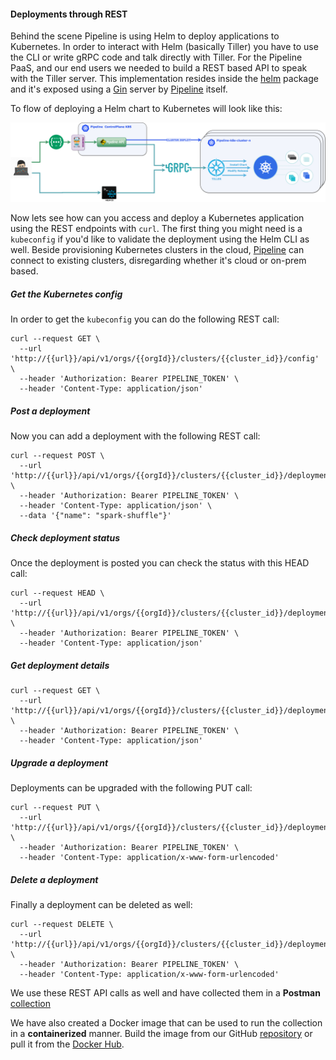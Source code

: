 #### Deployments through REST

Behind the scene Pipeline is using Helm to deploy applications to Kubernetes. In order to interact with Helm (basically Tiller) you have to use the CLI or write gRPC code and talk directly with Tiller. For the Pipeline PaaS, and our end users we needed to build a REST based API to speak with the Tiller server. This implementation resides inside the [helm](https://github.com/banzaicloud/pipeline/tree/master/helm) package and it's exposed using a [Gin](https://github.com/gin-gonic/gin) server by [Pipeline](https://github.com/banzaicloud/pipeline) itself.

To flow of deploying a Helm chart to Kubernetes will look like this:

![](https://raw.githubusercontent.com/banzaicloud/pipeline/master/docs/images/tiller-rest-flow.png)

Now lets see how can you access and deploy a Kubernetes application using the REST endpoints with `curl`. The first thing you might need is a `kubeconfig` if you'd like to validate the deployment using the Helm CLI as well. Beside provisioning Kubernetes clusters in the cloud, [Pipeline](https://github.com/banzaicloud/pipeline) can connect to existing clusters, disregarding whether it's cloud or on-prem based. 

##### Get the Kubernetes config

In order to get the `kubeconfig` you can do the following REST call:

```
curl --request GET \
  --url 'http://{{url}}/api/v1/orgs/{{orgId}}/clusters/{{cluster_id}}/config' \
  --header 'Authorization: Bearer PIPELINE_TOKEN' \
  --header 'Content-Type: application/json'
```

##### Post a deployment

Now you can add a deployment with the following REST call:

```
curl --request POST \
  --url 'http://{{url}}/api/v1/orgs/{{orgId}}/clusters/{{cluster_id}}/deployments' \
  --header 'Authorization: Bearer PIPELINE_TOKEN' \
  --header 'Content-Type: application/json' \
  --data '{"name": "spark-shuffle"}'
```
##### Check deployment status

Once the deployment is posted you can check the status with this HEAD call:

```
curl --request HEAD \
  --url 'http://{{url}}/api/v1/orgs/{{orgId}}/clusters/{{cluster_id}}/deployments/{{deployment_name}}' \
  --header 'Authorization: Bearer PIPELINE_TOKEN' \
  --header 'Content-Type: application/json'
```

##### Get deployment details

```
curl --request GET \
  --url 'http://{{url}}/api/v1/orgs/{{orgId}}/clusters/{{cluster_id}}/deployments/{{deployment_name}}' \
  --header 'Authorization: Bearer PIPELINE_TOKEN' \
  --header 'Content-Type: application/json'
```

##### Upgrade a deployment

Deployments can be upgraded with the following PUT call:

```
curl --request PUT \
  --url 'http://{{url}}/api/v1/orgs/{{orgId}}/clusters/{{cluster_id}}/deployments/{{deployment_name}}' \
  --header 'Authorization: Bearer PIPELINE_TOKEN' \
  --header 'Content-Type: application/x-www-form-urlencoded'
```

##### Delete a deployment

Finally a deployment can be deleted as well:

```
curl --request DELETE \
  --url 'http://{{url}}/api/v1/orgs/{{orgId}}/clusters/{{cluster_id}}/deployments/{{deployment_name}}' \
  --header 'Authorization: Bearer PIPELINE_TOKEN' \
  --header 'Content-Type: application/x-www-form-urlencoded'
```

We use these REST API calls as well and have collected them in a **Postman** [collection](https://raw.githubusercontent.com/banzaicloud/pipeline/master/docs/postman/e2e_test.postman_collection.json)


We have also created a Docker image that can be used to run the collection in a **containerized**  manner. Build the image from our GitHub [repository](https://github.com/banzaicloud/dockerized-newman) or pull it from the [Docker Hub](https://hub.docker.com/r/banzaicloud/dockerized-newman/).
